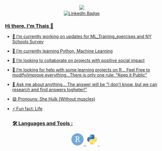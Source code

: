<div id="header" align="center">
  <img src="https://media.giphy.com/media/L1R1tvI9svkIWwpVYr/giphy.gif" width="115"/>
</div>
<div id= "badges" align = "center">
  <a href="https://www.linkedin.com/in/thais-andrade-lovisi/">
  <img src="https://img.shields.io/badge/LinkedIn-blue?style=for-the-badge&logo=linkedin&logoColor=white" alt="LinkedIn Badge"/>
 </div>
  
    
### Hi there, I'm Thais 👋

- 🔭 I’m currently working on updates for ML_Training_exercises and NY Schools Survey
- 🌱 I’m currently learning Python, Machine Learning
- 👯 I’m looking to collaborate on projects with positive social impact
- 🤔 I’m looking for help with some learning projects on R... Feel Free to modify/improve everything...There is only one rule: "Keep it Public" 
- 💬 Ask me about anything... The answer will be "I don't know, but we can research and find answers togheter!"
- 😄 Pronouns: She Hulk (Without muscles)
- ⚡ Fun fact: Life
  </div>

  ### :hammer_and_wrench: Languages and Tools :
  <div align = "center">
  <img src="https://github.com/devicons/devicon/blob/master/icons/rstudio/rstudio-original.svg" title="RStudio" alt="RStudio" width="40" height="40"/>&nbsp;
  <img src="https://github.com/devicons/devicon/blob/master/icons/python/python-original.svg" title="Python" alt="Python" width="40" height="40"/>&nbsp;
  </div>
